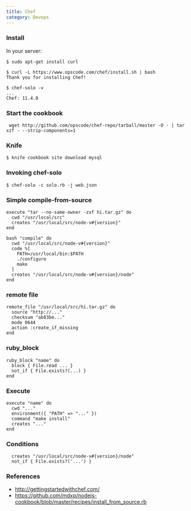 ```yaml
---
title: Chef
category: Devops
---
```


### Install
In your server:

    $ sudo apt-get install curl

    $ curl -L https://www.opscode.com/chef/install.sh | bash
    Thank you for installing Chef!

    $ chef-solo -v
    ...
    Chef: 11.4.0

### Start the cookbook

     wget http://github.com/opscode/chef-repo/tarball/master -O - | tar xzf - --strip-components=1

### Knife

    $ knife cookbook site download mysql

### Invoking chef-solo

    $ chef-solo -c solo.rb -j web.json

### Simple compile-from-source

    execute "tar --no-same-owner -zxf hi.tar.gz" do
      cwd "/usr/local/src"
      creates "/usr/local/src/node-v#{version}"
    end

    bash "compile" do
      cwd "/usr/local/src/node-v#{version}"
      code %[
        PATH=/usr/local/bin:$PATH
        ./configure
        make
      ]
      creates "/usr/local/src/node-v#{version}/node"
    end

### remote file

    remote_file "/usr/local/src/hi.tar.gz" do
      source "http://..."
      checksum "ab83be..."
      mode 0644
      action :create_if_missing
    end

### ruby_block

    ruby_block "name" do
      block { File.read ... }
      not_if { File.exists?(...) }
    end

### Execute

    execute "name" do
      cwd "..."
      environment({ "PATH" => "..." })
      command "make install"
      creates "..."
    end

### Conditions

      creates "/usr/local/src/node-v#{version}/node"
      not_if { File.exists?('...') }

### References

  * http://gettingstartedwithchef.com/
  * https://github.com/mdxp/nodejs-cookbook/blob/master/recipes/install_from_source.rb
